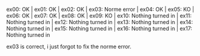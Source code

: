 ex00: OK | ex01: OK | ex02: OK | ex03: Norme error | ex04: OK | ex05: KO | ex06: OK | ex07: OK | ex08: OK | ex09: KO | ex10: Nothing turned in | ex11: Nothing turned in | ex12: Nothing turned in | ex13: Nothing turned in | ex14: Nothing turned in | ex15: Nothing turned in | ex16: Nothing turned in | ex17: Nothing turned in

ex03 is correct, i just forgot to fix the norme error.
